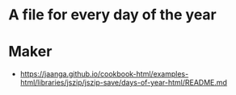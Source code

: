 # A file for every day of the year

# Maker

* https://jaanga.github.io/cookbook-html/examples-html/libraries/jszip/jszip-save/days-of-year-html/README.md